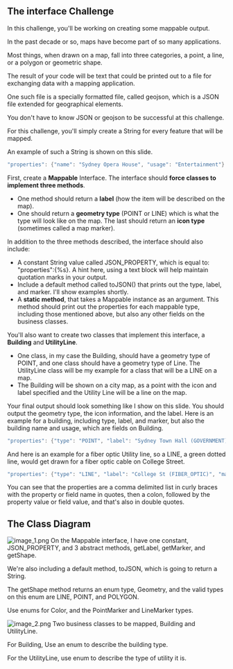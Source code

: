 ## The interface Challenge
In this challenge, you'll be working on creating some mappable output.

In the past decade or so, maps have become part of so many applications.

Most things, when drawn on a map, fall into three categories, a point, a line, or a polygon or geometric shape. 

The result of your code will be text that could be printed out to a file for exchanging data with a mapping application.

One such file is a specially formatted file, called geojson, which is a JSON file extended for geographical elements.

You don't have to know JSON or geojson to be successful at this challenge.

For this challenge, you'll simply create a String for every feature that will be mapped.

An example of such a String is shown on this slide.

```java
"properties": {"name": "Sydney Opera House", "usage": "Entertainment"}
```

First, create a <b>Mappable</b> Interface.
The interface should <b>force classes to implement three methods</b>.
- One method should return a <b>label</b> (how the item will be described on the map).
- One should return a <b>geometry type</b> (POINT or LINE) which is what the type will look like on the map.
The last should return an <b>icon type</b> (sometimes called a map marker).

In addition to the three methods described, the interface should also include:
- A constant String value called JSON_PROPERTY, which is equal to: "properties":{%s}.  A hint here, using a text block will help maintain quotation marks in your output.
- Include a default method called toJSON() that prints out the type, label, and marker.  I'll show examples shortly.
- A <b>static method</b>, that takes a Mappable instance as an argument. This method should print out the properties for each mappable type, including those mentioned above, but also any other fields on the business classes.

You'll also want to create two classes that implement this interface, a <b>Building</b> and <b>UtilityLine</b>.
- One class, in my case the Building, should have a geometry type of POINT, and one class should have a geometry type of Line.  The UtilityLine class will be my example for a class that will be a LINE on a map.
- The Building will be shown on a city map, as a point with the icon and label specified and the Utility Line will be a line on the map. 

Your final output should look something like I show on this slide.
You should output the geometry type, the icon information, and the label.
Here is an example for a building, including type, label, and marker, but also the building name and usage, which are fields on Building.
```java
"properties": {"type": "POINT", "label": "Sydney Town Hall (GOVERNMENT)", "marker": "RED STAR", "name": "Sydney Town Hall", "usage" "GOVERNEMENT"}
```
And here is an example for a fiber optic Utility line, so a LINE, a green dotted line, would get drawn for a fiber optic cable on College Street.
```java
"properties": {"type": "LINE", "label": "College St (FIBER_OPTIC)", "marker": "GREEN DOTTED", "name": "College St", "utility" "FIBER_OPTIC"}
```
You can see that the properties are a comma delimited list in curly braces with the property or field name in quotes, then a colon, followed by the property value or field value, and that's also in double quotes.

## The Class Diagram
![image_1.png](image_1.png)
On the Mappable interface, I have one constant, JSON_PROPERTY, and 3 abstract methods, getLabel, getMarker, and getShape.

We're also including a default method, toJSON, which is going to return a String.

The getShape method returns an enum type, Geometry, and the valid types on this enum are LINE, POINT, and POLYGON.

Use enums for Color, and the PointMarker and LineMarker types.

![image_2.png](image_2.png)
Two business classes to be mapped, Building and UtilityLine.

For Building, Use an enum to describe the building type.

For the UtilityLine, use enum to describe the type of utility it is.